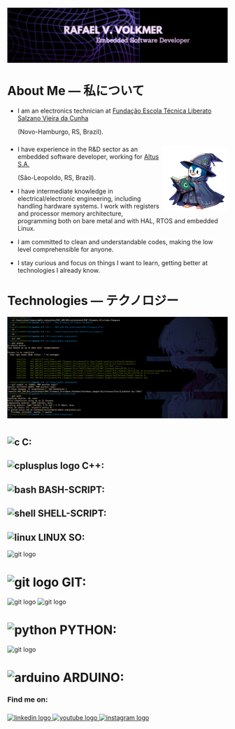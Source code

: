 ![Alt Text](https://github.com/RafaelVVolkmer/RafaelVVolkmer/blob/main/RafaelVVolkmer_Banner.png)

# About Me — 私について
- I am an electronics technician at [Fundação Escola Técnica Liberato Salzano Vieira da Cunha](https://www.liberato.com.br)
  
  (Novo-Hamburgo, RS, Brazil).
  ###

<img align="right" height="150" src="https://github.com/RafaelVVolkmer/RafaelVVolkmer/blob/main/PENGUIM_1%20(1).png"  />

- I have experience in the R&D sector as an embedded software developer, working for [Altus S.A.](https://www.altus.com.br)
  
  (São-Leopoldo, RS, Brazil).
  
- I have intermediate knowledge in electrical/electronic engineering, including handling hardware systems. I work with registers and processor memory architecture, programming both on bare metal and with HAL, RTOS and embedded Linux.
  
- I am committed to clean and understandable codes, making the low level comprehensible for anyone.

- I stay curious and focus on things I want to learn, getting better at technologies I already know.

###
# Technologies — テクノロジー

![Alt Text](https://github.com/RafaelVVolkmer/RafaelVVolkmer/blob/main/image.png)
#
###
##   <img src="https://cdn.jsdelivr.net/gh/devicons/devicon@latest/icons/c/c-plain.svg" height="35" alt="c"/>     C:
###
##   <img src="https://cdn.jsdelivr.net/gh/devicons/devicon@latest/icons/cplusplus/cplusplus-plain.svg" height="35" alt="cplusplus logo"/>     C++:
###
##   <img src="https://cdn.jsdelivr.net/gh/devicons/devicon@latest/icons/bash/bash-original.svg" alt="bash" height="35"/>     BASH-SCRIPT: 
###
##   <img src="https://cdn.jsdelivr.net/gh/devicons/devicon@latest/icons/powershell/powershell-plain.svg" alt="shell" height="35"/>     SHELL-SCRIPT: 
####
## <img src="https://cdn.jsdelivr.net/gh/devicons/devicon@latest/icons/linux/linux-plain.svg" height="35" alt="linux"/>     LINUX SO: 

<img src="https://cdn.jsdelivr.net/gh/devicons/devicon@latest/icons/ubuntu/ubuntu-original.svg" height="25" alt="git logo"/>

###
# <img src="https://cdn.jsdelivr.net/gh/devicons/devicon/icons/git/git-original.svg" height="30" alt="git logo"/>     GIT: 

<img src="https://cdn.jsdelivr.net/gh/devicons/devicon@latest/icons/gitlab/gitlab-plain.svg" height="25" alt="git logo"/>
<img src="https://cdn.jsdelivr.net/gh/devicons/devicon@latest/icons/github/github-original.svg" height="25" alt="git logo"/>

###
#   <img src="https://cdn.jsdelivr.net/gh/devicons/devicon@latest/icons/python/python-plain.svg" alt="python" height="30"/>     PYTHON: 
<img src="https://cdn.jsdelivr.net/gh/devicons/devicon@latest/icons/jupyter/jupyter-original.svg" height="25" alt="git logo"/>

####
#   <img src="https://cdn.jsdelivr.net/gh/devicons/devicon@latest/icons/arduino/arduino-original.svg" alt="arduino" height="30"/>     ARDUINO: 
####

### Find me on:

###

<div align="left">
  <a href="https://linkedin.com/in/rafaelvvolkmer" target="_blank">
    <img src="https://img.shields.io/static/v1?message=LinkedIn&logo=linkedin&label=&color=0077B5&logoColor=white&labelColor=&style=for-the-badge" height="35" alt="linkedin logo"  />
  </a>
  <a href="https://www.youtube.com/@Zadocsons/videos" target="_blank">
    <img src="https://img.shields.io/static/v1?message=Youtube&logo=youtube&label=&color=FF0000&logoColor=white&labelColor=&style=for-the-badge" height="35" alt="youtube logo"  />
  </a>
  <a href="https://instagram.com/rafael.volkmer_" target="_blank">
    <img src="https://img.shields.io/static/v1?message=Instagram&logo=instagram&label=&color=E4405F&logoColor=white&labelColor=&style=for-the-badge" height="35" alt="instagram logo"  />
  </a>
</div>

###


